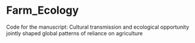 # Farm_Ecology
Code for the manuscript: Cultural transmission and ecological opportunity jointly shaped global patterns of reliance on agriculture
